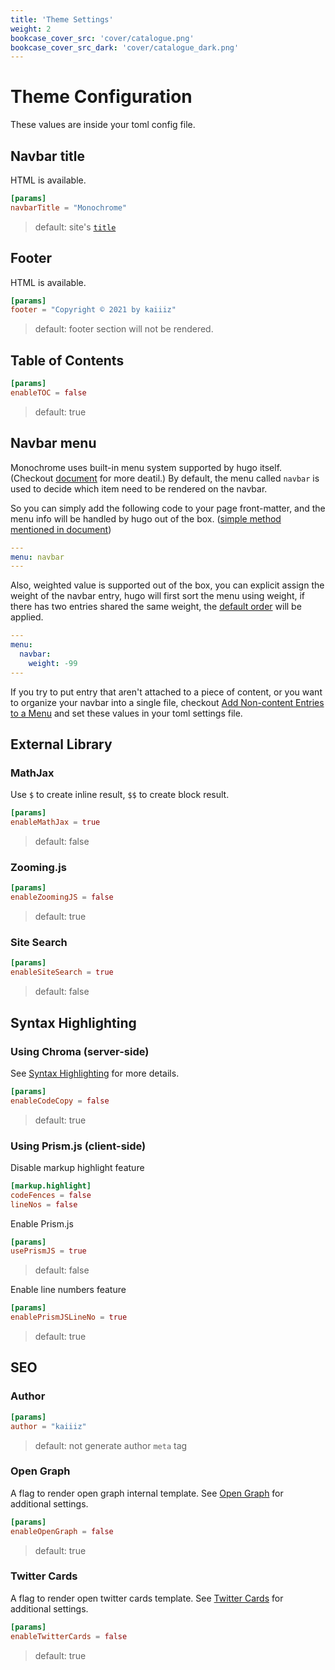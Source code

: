 ```yaml
---
title: 'Theme Settings'
weight: 2
bookcase_cover_src: 'cover/catalogue.png'
bookcase_cover_src_dark: 'cover/catalogue_dark.png'
---
```


# Theme Configuration

These values are inside your toml config file.

## Navbar title

HTML is available.

```toml
[params]
navbarTitle = "Monochrome"
```

> default: site's [`title`](/hugo-theme-monochrome/configuration/site#site-title)

## Footer

HTML is available.

```toml
[params]
footer = "Copyright © 2021 by kaiiiz"
```

> default: footer section will not be rendered.

## Table of Contents

```toml
[params]
enableTOC = false
```

> default: true

## Navbar menu

Monochrome uses built-in menu system supported by hugo itself. (Checkout [document](https://gohugo.io/content-management/menus) for more deatil.) By default, the menu called `navbar` is used to decide which item need to be rendered on the navbar.

So you can simply add the following code to your page front-matter, and the menu info will be handled by hugo out of the box. ([simple method mentioned in document](https://gohugo.io/content-management/menus#simple))

```yaml
---
menu: navbar
---
```

Also, weighted value is supported out of the box, you can explicit assign the weight of the navbar entry, hugo will first sort the menu using weight, if there has two entries shared the same weight, the [default order](https://gohugo.io/templates/lists/#order-content) will be applied.

```yaml
---
menu:
  navbar:
    weight: -99
---
```

If you try to put entry that aren't attached to a piece of content, or you want to organize your navbar into a single file, checkout [Add Non-content Entries to a Menu](https://gohugo.io/content-management/menus#add-non-content-entries-to-a-menu) and set these values in your toml settings file.

## External Library

### MathJax

Use `$` to create inline result, `$$` to create block result.

```toml
[params]
enableMathJax = true
```

> default: false


### Zooming.js

```toml
[params]
enableZoomingJS = false
```

> default: true

### Site Search

```toml
[params]
enableSiteSearch = true
```

> default: false

## Syntax Highlighting

### Using Chroma (server-side)

See [Syntax Highlighting](https://gohugo.io/content-management/syntax-highlighting) for more details.

```toml
[params]
enableCodeCopy = false
```

> default: true

### Using Prism.js (client-side)

Disable markup highlight feature

```toml
[markup.highlight]
codeFences = false
lineNos = false
```

Enable Prism.js

```toml
[params]
usePrismJS = true
```

> default: false

Enable line numbers feature

```toml
[params]
enablePrismJSLineNo = true
```

> default: true

## SEO

### Author

```toml
[params]
author = "kaiiiz"
```

> default: not generate author `meta` tag


### Open Graph

A flag to render open graph internal template. See [Open Graph](https://gohugo.io/templates/internal#open-graph) for additional settings.

```toml
[params]
enableOpenGraph = false
```

> default: true

### Twitter Cards

A flag to render open twitter cards template. See [Twitter Cards](https://gohugo.io/templates/internal#twitter-cards) for additional settings.

```toml
[params]
enableTwitterCards = false
```

> default: true
